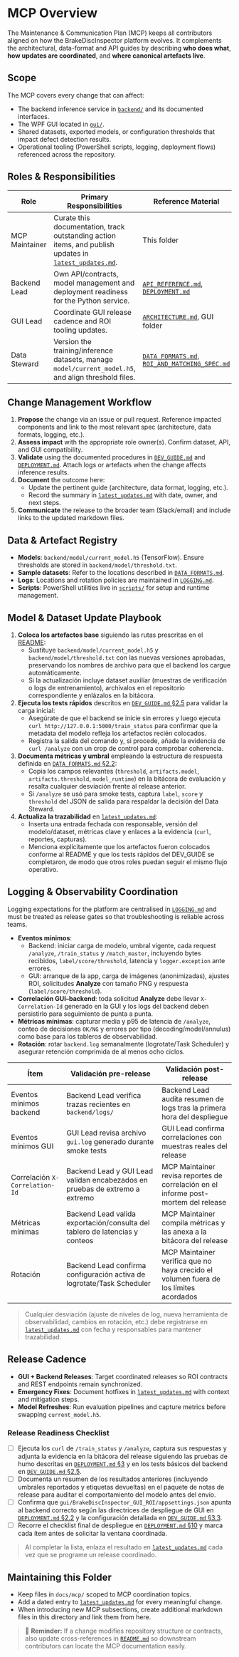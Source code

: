 # MCP Overview

The Maintenance & Communication Plan (MCP) keeps all contributors aligned on how the BrakeDiscInspector
platform evolves. It complements the architectural, data-format and API guides by describing **who does what**,
**how updates are coordinated**, and **where canonical artefacts live**.

## Scope

The MCP covers every change that can affect:

- The backend inference service in [`backend/`](../../backend) and its documented interfaces.
- The WPF GUI located in [`gui/`](../../gui).
- Shared datasets, exported models, or configuration thresholds that impact defect detection results.
- Operational tooling (PowerShell scripts, logging, deployment flows) referenced across the repository.

## Roles & Responsibilities

| Role | Primary Responsibilities | Reference Material |
|------|--------------------------|--------------------|
| MCP Maintainer | Curate this documentation, track outstanding action items, and publish updates in [`latest_updates.md`](latest_updates.md). | This folder |
| Backend Lead | Own API/contracts, model management and deployment readiness for the Python service. | [`API_REFERENCE.md`](../../API_REFERENCE.md), [`DEPLOYMENT.md`](../../DEPLOYMENT.md) |
| GUI Lead | Coordinate GUI release cadence and ROI tooling updates. | [`ARCHITECTURE.md`](../../ARCHITECTURE.md), GUI folder |
| Data Steward | Version the training/inference datasets, manage `model/current_model.h5`, and align threshold files. | [`DATA_FORMATS.md`](../../DATA_FORMATS.md), [`ROI_AND_MATCHING_SPEC.md`](../../ROI_AND_MATCHING_SPEC.md) |

## Change Management Workflow

1. **Propose** the change via an issue or pull request. Reference impacted components and link to the most
   relevant spec (architecture, data formats, logging, etc.).
2. **Assess impact** with the appropriate role owner(s). Confirm dataset, API, and GUI compatibility.
3. **Validate** using the documented procedures in [`DEV_GUIDE.md`](../../DEV_GUIDE.md) and
   [`DEPLOYMENT.md`](../../DEPLOYMENT.md). Attach logs or artefacts when the change affects inference results.
4. **Document** the outcome here:
   - Update the pertinent guide (architecture, data format, logging, etc.).
   - Record the summary in [`latest_updates.md`](latest_updates.md) with date, owner, and next steps.
5. **Communicate** the release to the broader team (Slack/email) and include links to the updated markdown files.

## Data & Artefact Registry

- **Models**: `backend/model/current_model.h5` (TensorFlow). Ensure thresholds are stored in `backend/model/threshold.txt`.
- **Sample datasets**: Refer to the locations described in [`DATA_FORMATS.md`](../../DATA_FORMATS.md).
- **Logs**: Locations and rotation policies are maintained in [`LOGGING.md`](../../LOGGING.md).
- **Scripts**: PowerShell utilities live in [`scripts/`](../../scripts) for setup and runtime management.

## Model & Dataset Update Playbook

1. **Coloca los artefactos base** siguiendo las rutas prescritas en el [README](../../README.md#backend-python):
   - Sustituye `backend/model/current_model.h5` y `backend/model/threshold.txt` con las nuevas versiones aprobadas, preservando los nombres de archivo para que el backend los cargue automáticamente.
   - Si la actualización incluye dataset auxiliar (muestras de verificación o logs de entrenamiento), archívalos en el repositorio correspondiente y enlázalos en la bitácora.
2. **Ejecuta los tests rápidos** descritos en [`DEV_GUIDE.md` §2.5](../../DEV_GUIDE.md#25-tests-básicos) para validar la carga inicial:
   - Asegúrate de que el backend se inicie sin errores y luego ejecuta `curl http://127.0.0.1:5000/train_status` para confirmar que la metadata del modelo refleja los artefactos recién colocados.
   - Registra la salida del comando y, si procede, añade la evidencia de `curl /analyze` con un crop de control para comprobar coherencia.
3. **Documenta métricas y umbral** empleando la estructura de respuesta definida en [`DATA_FORMATS.md` §2.2](../../DATA_FORMATS.md#22-train_status):
   - Copia los campos relevantes (`threshold`, `artifacts.model`, `artifacts.threshold`, `model_runtime`) en la bitácora de evaluación y resalta cualquier desviación frente al release anterior.
   - Si `/analyze` se usó para smoke tests, captura `label`, `score` y `threshold` del JSON de salida para respaldar la decisión del Data Steward.
4. **Actualiza la trazabilidad** en [`latest_updates.md`](latest_updates.md):
   - Inserta una entrada fechada con responsable, versión del modelo/dataset, métricas clave y enlaces a la evidencia (`curl`, reportes, capturas).
   - Menciona explícitamente que los artefactos fueron colocados conforme al README y que los tests rápidos del DEV_GUIDE se completaron, de modo que otros roles puedan seguir el mismo flujo operativo.

## Logging & Observability Coordination

Logging expectations for the platform are centralised in [`LOGGING.md`](../../LOGGING.md) and must be treated as release
gates so that troubleshooting is reliable across teams.

- **Eventos mínimos**:
  - Backend: iniciar carga de modelo, umbral vigente, cada request `/analyze`, `/train_status` y `/match_master`,
    incluyendo bytes recibidos, `label/score/threshold`, latencia y `logger.exception` ante errores.
  - GUI: arranque de la app, carga de imágenes (anonimizadas), ajustes ROI, solicitudes **Analyze** con tamaño PNG y
    respuesta (`label/score/threshold`).
- **Correlación GUI–backend**: toda solicitud **Analyze** debe llevar `X-Correlation-Id` generado en la GUI y los
  logs del backend deben persistirlo para seguimiento de punta a punta.
- **Métricas mínimas**: capturar media y p95 de latencia de `/analyze`, conteo de decisiones `OK/NG` y errores por tipo
  (decoding/model/annulus) como base para los tableros de observabilidad.
- **Rotación**: rotar `backend.log` semanalmente (logrotate/Task Scheduler) y asegurar retención comprimida de al menos
  ocho ciclos.

| Ítem | Validación pre-release | Validación post-release |
|------|-----------------------|-------------------------|
| Eventos mínimos backend | Backend Lead verifica trazas recientes en `backend/logs/` | Backend Lead audita resumen de logs tras la primera hora del despliegue |
| Eventos mínimos GUI | GUI Lead revisa archivo `gui.log` generado durante smoke tests | GUI Lead confirma correlaciones con muestras reales del release |
| Correlación `X-Correlation-Id` | Backend Lead y GUI Lead validan encabezados en pruebas de extremo a extremo | MCP Maintainer revisa reportes de correlación en el informe post-mortem del release |
| Métricas mínimas | Backend Lead valida exportación/consulta del tablero de latencias y conteos | MCP Maintainer compila métricas y las anexa a la bitácora del release |
| Rotación | Backend Lead confirma configuración activa de logrotate/Task Scheduler | MCP Maintainer verifica que no haya crecido el volumen fuera de los límites acordados |

> Cualquier desviación (ajuste de niveles de log, nueva herramienta de observabilidad, cambios en rotación, etc.) debe
> registrarse en [`latest_updates.md`](latest_updates.md) con fecha y responsables para mantener trazabilidad.

## Release Cadence

- **GUI + Backend Releases**: Target coordinated releases so ROI contracts and REST endpoints remain synchronized.
- **Emergency Fixes**: Document hotfixes in [`latest_updates.md`](latest_updates.md) with context and mitigation steps.
- **Model Refreshes**: Run evaluation pipelines and capture metrics before swapping `current_model.h5`.

### Release Readiness Checklist

- [ ] Ejecuta los `curl` de `/train_status` y `/analyze`, captura sus respuestas y adjunta la evidencia en la bitácora del release siguiendo las pruebas de humo descritas en [`DEPLOYMENT.md` §3](../../DEPLOYMENT.md#3-pruebas-de-humo-smoke-tests) y en los tests básicos del backend en [`DEV_GUIDE.md` §2.5](../../DEV_GUIDE.md#25-tests-básicos).
- [ ] Documenta un resumen de los resultados anteriores (incluyendo umbrales reportados y etiquetas devueltas) en el paquete de notas de release para auditar el comportamiento del modelo antes del envío.
- [ ] Confirma que `gui/BrakeDiscInspector_GUI_ROI/appsettings.json` apunta al backend correcto según las directrices de despliegue de GUI en [`DEPLOYMENT.md` §2.2](../../DEPLOYMENT.md#22-gui) y la configuración detallada en [`DEV_GUIDE.md` §3.3](../../DEV_GUIDE.md#33-configuración).
- [ ] Recorre el checklist final de despliegue en [`DEPLOYMENT.md` §10](../../DEPLOYMENT.md#10-checklist-de-despliegue) y marca cada ítem antes de solicitar la ventana coordinada.

> Al completar la lista, enlaza el resultado en [`latest_updates.md`](latest_updates.md) cada vez que se programe un release coordinado.

## Maintaining this Folder

- Keep files in `docs/mcp/` scoped to MCP coordination topics.
- Add a dated entry to [`latest_updates.md`](latest_updates.md) for every meaningful change.
- When introducing new MCP subsections, create additional markdown files in this directory and link them from here.

> 📌 **Reminder:** If a change modifies repository structure or contracts, also update cross-references in
> [`README.md`](../../README.md) so downstream contributors can locate the MCP documentation easily.
